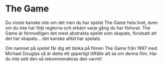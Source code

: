 # The Game

Du visste kanske inte om det men du har spelat The Game hela livet, även om du inte har följt reglerna och erkänt varje gång du har förlorat.
The Game är förmodligen det mest abstrakta spelet som skapats, förutsatt att det har skapats... det kanske alltid har spelats.

Om namnet på spelet får dig att tänka på filmen The Game från 1997 med Michael Douglas så är detta ett ypperligt tillfälle att se om denna film.
Har du inte sett den så rekommenderas den varmt!
